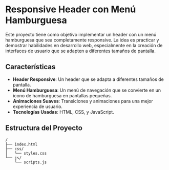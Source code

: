 # Responsive Header con Menú Hamburguesa

Este proyecto tiene como objetivo implementar un header con un menú hamburguesa que sea completamente responsive. La idea es practicar y demostrar habilidades en desarrollo web, especialmente en la creación de interfaces de usuario que se adapten a diferentes tamaños de pantalla.

## Características

- **Header Responsive**: Un header que se adapta a diferentes tamaños de pantalla.
- **Menú Hamburguesa**: Un menú de navegación que se convierte en un icono de hamburguesa en pantallas pequeñas.
- **Animaciones Suaves**: Transiciones y animaciones para una mejor experiencia de usuario.
- **Tecnologías Usadas**: HTML, CSS, y JavaScript.

## Estructura del Proyecto

```plaintext
/
├── index.html
├── css/
│   └── styles.css
└── js/
    └── scripts.js
